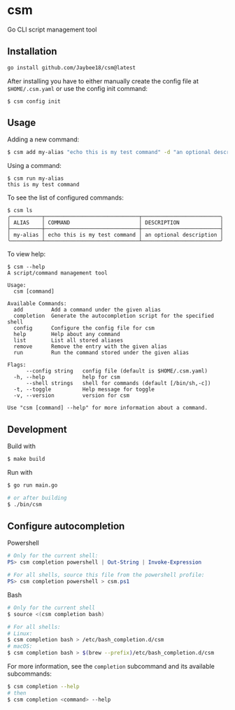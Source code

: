 # csm
Go CLI script management tool

## Installation
```sh
go install github.com/Jaybee18/csm@latest
```
After installing you have to either manually create the config file at `$HOME/.csm.yaml` or use the config init command:
```
$ csm config init
```

## Usage
Adding a new command:
```sh
$ csm add my-alias "echo this is my test command" -d "an optional description"
```
Using a command:
```
$ csm run my-alias
this is my test command
```
To see the list of configured commands:
```
$ csm ls
╭──────────┬──────────────────────────────┬─────────────────────────╮
│ ALIAS    │ COMMAND                      │ DESCRIPTION             │
├──────────┼──────────────────────────────┼─────────────────────────┤
│ my-alias │ echo this is my test command │ an optional description │
╰──────────┴──────────────────────────────┴─────────────────────────╯
```
To view help:
```
$ csm --help
A script/command management tool

Usage:
  csm [command]

Available Commands:
  add         Add a command under the given alias
  completion  Generate the autocompletion script for the specified shell
  config      Configure the config file for csm
  help        Help about any command
  list        List all stored aliases
  remove      Remove the entry with the given alias
  run         Run the command stored under the given alias

Flags:
      --config string   config file (default is $HOME/.csm.yaml)
  -h, --help            help for csm
      --shell strings   shell for commands (default [/bin/sh,-c])
  -t, --toggle          Help message for toggle
  -v, --version         version for csm

Use "csm [command] --help" for more information about a command.
```

## Development
Build with
```sh
$ make build
```
Run with
```sh
$ go run main.go

# or after building
$ ./bin/csm
```

## Configure autocompletion
Powershell
```powershell
# Only for the current shell:
PS> csm completion powershell | Out-String | Invoke-Expression

# For all shells, source this file from the powershell profile:
PS> csm completion powershell > csm.ps1
```

Bash
```sh
# Only for the current shell
$ source <(csm completion bash)

# For all shells:
# Linux:
$ csm completion bash > /etc/bash_completion.d/csm
# macOS:
$ csm completion bash > $(brew --prefix)/etc/bash_completion.d/csm
```

For more information, see the `completion` subcommand and its available subcommands:
```sh
$ csm completion --help
# then
$ csm completion <command> --help
```
